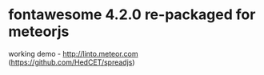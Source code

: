 fontawesome 4.2.0 re-packaged for meteorjs
===========

working demo - http://linto.meteor.com (https://github.com/HedCET/spreadjs)

